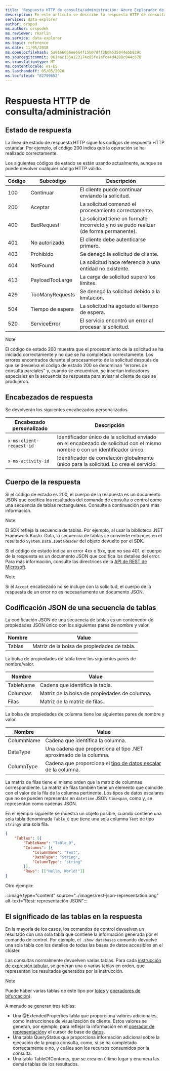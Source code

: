 ```yaml
---
title: 'Respuesta HTTP de consulta/administración: Azure Explorador de datos | Microsoft Docs'
description: En este artículo se describe la respuesta HTTP de consulta/administración en Azure Explorador de datos.
services: data-explorer
author: orspod
ms.author: orspodek
ms.reviewer: rkarlin
ms.service: data-explorer
ms.topic: reference
ms.date: 11/05/2018
ms.openlocfilehash: 5a9166066ee664f15b07dff2b0a535044ebb929c
ms.sourcegitcommit: 061eac135a123174c85fe1afca4d4208c044c678
ms.translationtype: MT
ms.contentlocale: es-ES
ms.lasthandoff: 05/05/2020
ms.locfileid: "82799652"
---
```

# <a name="querymanagement-http-response"></a>Respuesta HTTP de consulta/administración

## <a name="response-status"></a>Estado de respuesta

La línea de estado de respuesta HTTP sigue los códigos de respuesta HTTP estándar.
Por ejemplo, el código 200 indica que la operación se ha realizado correctamente. 

Los siguientes códigos de estado se están usando actualmente, aunque se puede devolver cualquier código HTTP válido.

|Código|Subcódigo        |Descripción                                    |
|----|---------------|-----------------------------------------------|
|100 |Continuar       |El cliente puede continuar enviando la solicitud.       |
|200 |Aceptar             |La solicitud comenzó el procesamiento correctamente.       |
|400 |BadRequest     |La solicitud tiene un formato incorrecto y no se pudo realizar (de forma permanente).|
|401 |No autorizado   |El cliente debe autenticarse primero.            |
|403 |Prohibido      |Se denegó la solicitud de cliente.                      |
|404 |NotFound       |La solicitud hace referencia a una entidad no existente.      |
|413 |PayloadTooLarge|La carga de solicitud superó los límites.               |
|429 |TooManyRequests|Se denegó la solicitud debido a la limitación. |
|504 |Tiempo de espera        |La solicitud ha agotado el tiempo de espera.                         |
|520 |ServiceError   |El servicio encontró un error al procesar la solicitud.|

> [!NOTE]
> El código de estado 200 muestra que el procesamiento de la solicitud se ha iniciado correctamente y no que se ha completado correctamente.
> Los errores encontrados durante el procesamiento de la solicitud después de que se devuelva el código de estado 200 se denominan "errores de consulta parciales" y, cuando se encuentran, se insertan indicadores especiales en la secuencia de respuesta para avisar al cliente de que se produjeron.

## <a name="response-headers"></a>Encabezados de respuesta

Se devolverán los siguientes encabezados personalizados.

|Encabezado personalizado           |Descripción                                                                                               |
|------------------------|----------------------------------------------------------------------------------------------------------|
|`x-ms-client-request-id`|Identificador único de la solicitud enviado en el encabezado de solicitud con el mismo nombre o con un identificador único.     |
|`x-ms-activity-id`      |Identificador de correlación globalmente único para la solicitud. Lo crea el servicio.                    |

## <a name="response-body"></a>Cuerpo de la respuesta

Si el código de estado es 200, el cuerpo de la respuesta es un documento JSON que codifica los resultados del comando de consulta o control como una secuencia de tablas rectangulares.
Consulte a continuación para más información.

> [!NOTE]
> El SDK refleja la secuencia de tablas. Por ejemplo, al usar la biblioteca .NET Framework Kusto. Data, la secuencia de tablas se convierte entonces en el resultado `System.Data.IDataReader` del objeto devuelto por el SDK.

Si el código de estado indica un error 4xx o 5xx, que no sea 401, el cuerpo de la respuesta es un documento JSON que codifica los detalles del error.
Para más información, consulte las directrices de la [API de REST de Microsoft](https://github.com/microsoft/api-guidelines).

> [!NOTE]
> Si el `Accept` encabezado no se incluye con la solicitud, el cuerpo de la respuesta de un error no es necesariamente un documento JSON.

## <a name="json-encoding-of-a-sequence-of-tables"></a>Codificación JSON de una secuencia de tablas

La codificación JSON de una secuencia de tablas es un contenedor de propiedades JSON único con los siguientes pares de nombre y valor.

|Nombre  |Value                              |
|------|-----------------------------------|
|Tablas|Matriz de la bolsa de propiedades de tabla.|

La bolsa de propiedades de tabla tiene los siguientes pares de nombre/valor.

|Nombre     |Value                               |
|---------|------------------------------------|
|TableName|Cadena que identifica la tabla. |
|Columnas  |Matriz de la bolsa de propiedades de columna.|
|Filas     |Matriz de la matriz de filas.          |

La bolsa de propiedades de columna tiene los siguientes pares de nombre y valor.

|Nombre      |Value                                                          |
|----------|---------------------------------------------------------------|
|ColumnName|Cadena que identifica la columna.                           |
|DataType  |Una cadena que proporciona el tipo .NET aproximado de la columna.|
|ColumnType|Cadena que proporciona el [tipo de datos escalar](../../query/scalar-data-types/index.md) de la columna.|

La matriz de filas tiene el mismo orden que la matriz de columnas correspondiente.
La matriz de filas también tiene un elemento que coincide con el valor de la fila de la columna pertinente.
Los tipos de datos escalares que no se pueden representar en `datetime` JSON `timespan`, como y, se representan como cadenas JSON.

En el ejemplo siguiente se muestra un objeto posible, cuando contiene una sola tabla denominada `Table_0` que tiene una sola columna `Text` de tipo `string`y una sola fila.

```json
{
    "Tables": [{
        "TableName": "Table_0",
        "Columns": [{
            "ColumnName": "Text",
            "DataType": "String",
            "ColumnType": "string"
        }],
        "Rows": [["Hello, World!"]]
}
```

Otro ejemplo: 

:::image type="content" source="../images/rest-json-representation.png" alt-text="Rest: representación JSON":::

## <a name="the-meaning-of-tables-in-the-response"></a>El significado de las tablas en la respuesta

En la mayoría de los casos, los comandos de control devuelven un resultado con una sola tabla que contiene la información generada por el comando de control. Por ejemplo, el `.show databases` comando devuelve una sola tabla con los detalles de todas las bases de datos accesibles en el clúster.

Las consultas normalmente devuelven varias tablas.
Para cada [instrucción de expresión tabular](../../query/tabularexpressionstatements.md), se generan una o varias tablas en orden, que representan los resultados generados por la instrucción.

> [!NOTE]
> Puede haber varias tablas de este tipo por [lotes](../../query/batches.md) y [operadores de bifurcación](../../query/forkoperator.md)).

A menudo se generan tres tablas:

* Una @ExtendedProperties tabla que proporciona valores adicionales, como instrucciones de visualización de cliente. Estos valores se generan, por ejemplo, para reflejar la información en el [operador de representación](../../query/renderoperator.md)y el cursor de base de [datos](../../management/databasecursor.md).
* Una tabla QueryStatus que proporciona información adicional sobre la ejecución de la propia consulta, como, si se ha completado correctamente o no, y cuáles son los recursos consumidos por la consulta.
* Una tabla TableOfContents, que se crea en último lugar y enumera las demás tablas de los resultados.

